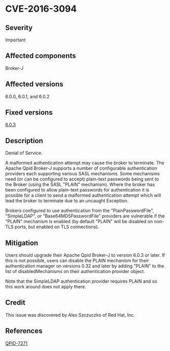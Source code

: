 # CVE-2016-3094

## Severity

Important

## Affected components

Broker-J

## Affected versions

6.0.0, 6.0.1, and 6.0.2

## Fixed versions

[6.0.3]({{site_url}}/releases/qpid-java-6.0.3/index.html)

## Description

Denial of Service.

A malformed authentication attempt may cause the broker to terminate.
The Apache Qpid Broker-J supports a number of configurable
authentication providers each supporting various SASL mechanisms. Some
mechanisms need (or can be configured to accept) plain-text passwords
being sent to the Broker (using the SASL "PLAIN" mechanism).  Where
the broker has been configured to allow plain-text passwords for
authentication it is possible for a client to send a malformed
authentication attempt which will lead the broker to terminate due to
an uncaught Exception.

Brokers configured to use authentication from the "PlainPasswordFile",
"SimpleLDAP", or "Base64MD5PasswordFile" providers are vulnerable if
the "PLAIN" mechanism is enabled (by default "PLAIN" will be disabled
on non-TLS ports, but enabled on TLS connections).

## Mitigation

Users should upgrade their Apache Qpid Broker-J to
version 6.0.3 or later.  If this is not possible, users can disable
the PLAIN mechanism for their authentication manager on versions 0.32
and later by adding "PLAIN" to the list of disabledMechanisms on their
authentication provider object.

Note that the SimpleLDAP authentication provider requires PLAIN and so
this work around does not apply there.

## Credit

This issue was discovered by Alex Szczuczko of Red Hat, Inc.

## References

[QPID-7271](https://issues.apache.org/jira/browse/QPID-7271)
